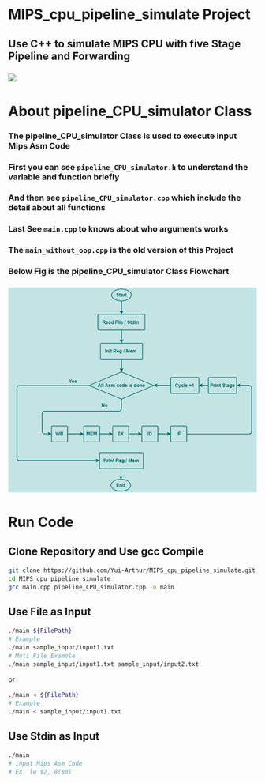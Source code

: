 # MIPS_cpu_pipeline_simulate Project
## Use C++ to simulate MIPS CPU with five Stage Pipeline and Forwarding 
### ![](https://i.imgur.com/NEIUa9u.png)

# About pipeline_CPU_simulator Class
### The pipeline_CPU_simulator Class is used to execute input Mips Asm Code 
### First you can see `pipeline_CPU_simulator.h` to understand the variable and function briefly
### And then see `pipeline_CPU_simulator.cpp` which include the detail about all functions
### Last See `main.cpp` to knows about who arguments works
### The `main_without_oop.cpp` is the old version of this Project
### Below Fig is the pipeline_CPU_simulator Class Flowchart
### ![](./Flowchart.png)

# Run Code

## Clone Repository and Use gcc Compile
```bash
git clone https://github.com/Yui-Arthur/MIPS_cpu_pipeline_simulate.git
cd MIPS_cpu_pipeline_simulate
gcc main.cpp pipeline_CPU_simulator.cpp -o main
```

## Use File as Input

```bash
./main ${FilePath}
# Example
./main sample_input/input1.txt
# Muti File Example
./main sample_input/input1.txt sample_input/input2.txt
```
or

```bash
./main < ${FilePath}
# Example
./main < sample_input/input1.txt
```

## Use Stdin as Input

```bash
./main 
# input Mips Asm Code
# Ex. lw $2, 8($0)
```

